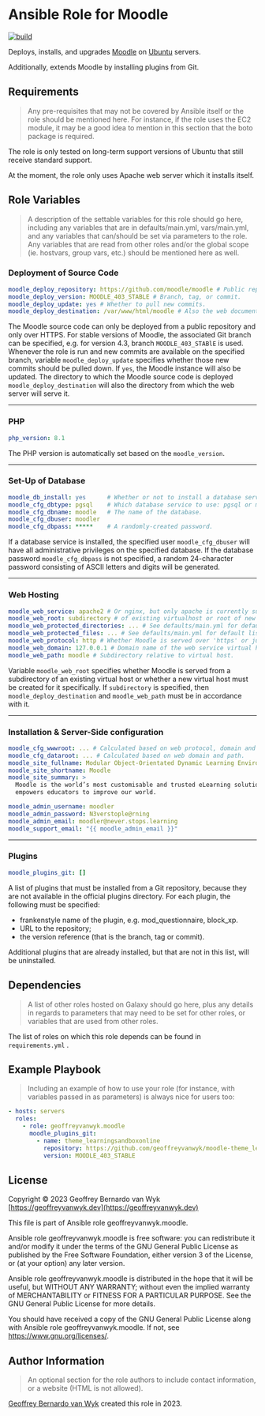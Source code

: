 # Ansible Role for Moodle

[![build](https://github.com/geoffreyvanwyk/ansible-role-moodle/workflows/Build/badge.svg?event=push)](https://github.com/geoffreyvanwyk/ansible-role-moodle/actions?query=workflow%3ABuild)

Deploys, installs, and upgrades [Moodle](https://moodle.org) on [Ubuntu](https://ubuntu.com) servers.

Additionally, extends Moodle by installing plugins from Git.

## Requirements

> Any pre-requisites that may not be covered by Ansible itself or the role
> should be mentioned here. For instance, if the role uses the EC2 module, it may
> be a good idea to mention in this section that the boto package is required.

The role is only tested on long-term support versions of Ubuntu that still
receive standard support.

At the moment, the role only uses Apache web server which it installs itself.

## Role Variables

> A description of the settable variables for this role should go here,
> including any variables that are in defaults/main.yml, vars/main.yml, and any
> variables that can/should be set via parameters to the role. Any variables that
> are read from other roles and/or the global scope (ie. hostvars, group vars,
> etc.) should be mentioned here as well.

### Deployment of Source Code

```yaml
moodle_deploy_repository: https://github.com/moodle/moodle # Public repository.
moodle_deploy_version: MOODLE_403_STABLE # Branch, tag, or commit.
moodle_deploy_update: yes # Whether to pull new commits.
moodle_deploy_destination: /var/www/html/moodle # Also the web document root.
```

The Moodle source code can only be deployed from a public repository and only
over HTTPS. For stable versions of Moodle, the associated Git branch can be
specified, e.g. for version 4.3, branch `MOODLE_403_STABlE` is used. Whenever
the role is run and new commits are available on the specified branch, variable
`moodle_deploy_update` specifies whether those new commits should be pulled
down. If `yes`, the Moodle instance will also be updated. The directory to
which the Moodle source code is deployed `moodle_deploy_destination` will also
the directory from which the web server will serve it.

---

### PHP

```yaml
php_version: 8.1
```

The PHP version is automatically set based on the `moodle_version`.

---

### Set-Up of Database

```yaml
moodle_db_install: yes      # Whether or not to install a database service.
moodle_cfg_dbtype: pgsql    # Which database service to use: pgsql or maridb.
moodle_cfg_dbname: moodle   # The name of the database.
moodle_cfg_dbuser: moodler
moodle_cfg_dbpass: *****    # A randomly-created password.
```

If a database service is installed, the specified user `moodle_cfg_dbuser` will have all administrative privileges on the specified database. If the database password `moodle_cfg_dbpass` is not specified, a random 24-character password consisting of ASCII letters and digits will be generated.

---

### Web Hosting

```yaml
moodle_web_service: apache2 # Or nginx, but only apache is currently supported.
moodle_web_root: subdirectory # of existing virtualhost or root of new virtualhost.
moodle_web_protected_directories: ... # See defaults/main.yml for default list.
moodle_web_protected_files: ... # See defaults/main.yml for default list.
moodle_web_protocol: http # Whether Moodle is served over 'https' or just 'http'.
moodle_web_domain: 127.0.0.1 # Domain name of the web service virtual host.
moodle_web_path: moodle # Subdirectory relative to virtual host.
```

Variable `moodle_web_root` specifies whether Moodle is served from a subdirectory of an existing virtual host or whether a new virtual host must be created for it specifically. If `subdirectory` is specified, then `moodle_deploy_destination` and `moodle_web_path` must be in accordance with it.

---

### Installation & Server-Side configuration

```yaml
moodle_cfg_wwwroot: ... # Calculated based on web protocol, domain and path.
moodle_cfg_dataroot: ... # Calculated based on web domain and path.
moodle_site_fullname: Modular Object-Orientated Dynamic Learning Environment
moodle_site_shortname: Moodle
moodle_site_summary: >
  Moodle is the world’s most customisable and trusted eLearning solution that
  empowers educators to improve our world.

moodle_admin_username: moodler
moodle_admin_password: N3verstople@rning
moodle_admin_email: moodler@never.stops.learning
moodle_support_email: "{{ moodle_admin_email }}"
```

---

### Plugins

```yaml
moodle_plugins_git: []
```

A list of plugins that must be installed from a Git repository, because they
are not available in the official plugins directory. For each plugin, the
following must be specified:

- frankenstyle name of the plugin, e.g. mod_questionnaire, block_xp.
- URL to the repository;
- the version reference (that is the branch, tag or commit).

Additional plugins that are already installed, but that are not in this list,
will be uninstalled.

## Dependencies

> A list of other roles hosted on Galaxy should go here, plus any details in
> regards to parameters that may need to be set for other roles, or variables that
> are used from other roles.

The list of roles on which this role depends can be found in `requirements.yml` .

## Example Playbook

> Including an example of how to use your role (for instance, with variables
> passed in as parameters) is always nice for users too:

```yaml
- hosts: servers
  roles:
    - role: geoffreyvanwyk.moodle
      moodle_plugins_git:
        - name: theme_learningsandboxonline
          repository: https://github.com/geoffreyvanwyk/moodle-theme_learningsandboxonline
          version: MOODLE_403_STABLE
```

## License

Copyright &copy; 2023 Geoffrey Bernardo van Wyk [https://geoffreyvanwyk.dev](https://geoffreyvanwyk.dev)

This file is part of Ansible role geoffreyvanwyk.moodle.

Ansible role geoffreyvanwyk.moodle is free software: you can redistribute it
and/or modify it under the terms of the GNU General Public License as
published by the Free Software Foundation, either version 3 of the License, or
(at your option) any later version.

Ansible role geoffreyvanwyk.moodle is distributed in the hope that it will be
useful, but WITHOUT ANY WARRANTY; without even the implied warranty of
MERCHANTABILITY or FITNESS FOR A PARTICULAR PURPOSE. See the GNU General
Public License for more details.

You should have received a copy of the GNU General Public License along with
Ansible role geoffreyvanwyk.moodle. If not, see <https://www.gnu.org/licenses/>.

## Author Information

> An optional section for the role authors to include contact information, or a
> website (HTML is not allowed).

[Geoffrey Bernardo van Wyk](https://geoffreyvanwyk.dev) created this role in 2023.
